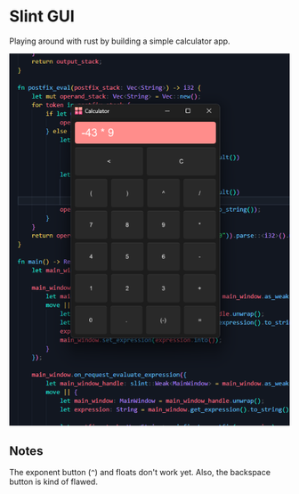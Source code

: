 # Slint GUI

Playing around with rust by building a simple calculator app.

![calculator.png](README.assets/calculator.png)

## Notes

The exponent button (`^`) and floats don't work yet. Also, the backspace button is kind of flawed.
